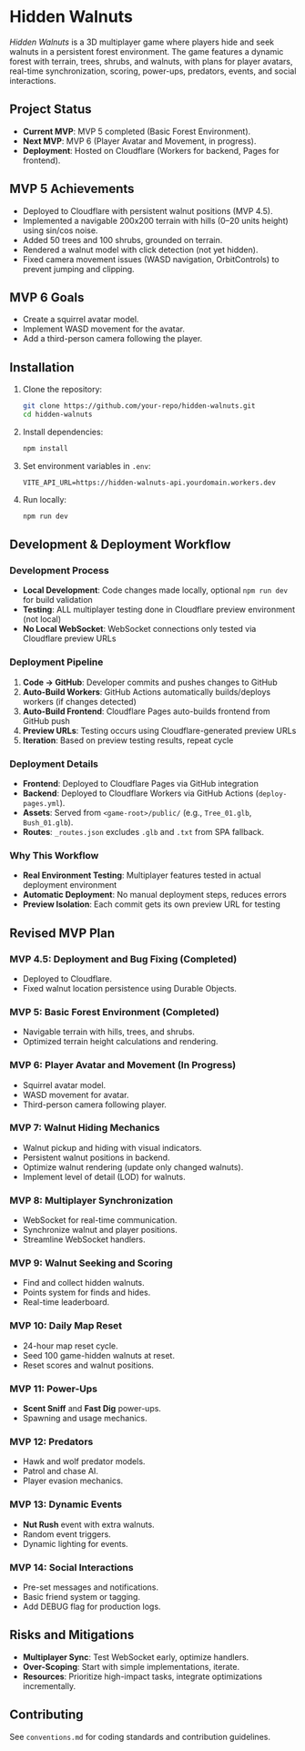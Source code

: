 # Hidden Walnuts

*Hidden Walnuts* is a 3D multiplayer game where players hide and seek walnuts in a persistent forest environment. The game features a dynamic forest with terrain, trees, shrubs, and walnuts, with plans for player avatars, real-time synchronization, scoring, power-ups, predators, events, and social interactions.

## Project Status
- **Current MVP**: MVP 5 completed (Basic Forest Environment).
- **Next MVP**: MVP 6 (Player Avatar and Movement, in progress).
- **Deployment**: Hosted on Cloudflare (Workers for backend, Pages for frontend).

## MVP 5 Achievements
- Deployed to Cloudflare with persistent walnut positions (MVP 4.5).
- Implemented a navigable 200x200 terrain with hills (0–20 units height) using sin/cos noise.
- Added 50 trees and 100 shrubs, grounded on terrain.
- Rendered a walnut model with click detection (not yet hidden).
- Fixed camera movement issues (WASD navigation, OrbitControls) to prevent jumping and clipping.

## MVP 6 Goals
- Create a squirrel avatar model.
- Implement WASD movement for the avatar.
- Add a third-person camera following the player.

## Installation
1. Clone the repository:
   ```bash
   git clone https://github.com/your-repo/hidden-walnuts.git
   cd hidden-walnuts
   ```
2. Install dependencies:
   ```bash
   npm install
   ```
3. Set environment variables in `.env`:
   ```env
   VITE_API_URL=https://hidden-walnuts-api.yourdomain.workers.dev
   ```
4. Run locally:
   ```bash
   npm run dev
   ```

## Development & Deployment Workflow

### **Development Process**
- **Local Development**: Code changes made locally, optional `npm run dev` for build validation
- **Testing**: ALL multiplayer testing done in Cloudflare preview environment (not local)
- **No Local WebSocket**: WebSocket connections only tested via Cloudflare preview URLs

### **Deployment Pipeline**
1. **Code → GitHub**: Developer commits and pushes changes to GitHub
2. **Auto-Build Workers**: GitHub Actions automatically builds/deploys workers (if changes detected)
3. **Auto-Build Frontend**: Cloudflare Pages auto-builds frontend from GitHub push
4. **Preview URLs**: Testing occurs using Cloudflare-generated preview URLs
5. **Iteration**: Based on preview testing results, repeat cycle

### **Deployment Details**
- **Frontend**: Deployed to Cloudflare Pages via GitHub integration 
- **Backend**: Deployed to Cloudflare Workers via GitHub Actions (`deploy-pages.yml`).
- **Assets**: Served from `<game-root>/public/` (e.g., `Tree_01.glb`, `Bush_01.glb`).
- **Routes**: `_routes.json` excludes `.glb` and `.txt` from SPA fallback.

### **Why This Workflow**
- **Real Environment Testing**: Multiplayer features tested in actual deployment environment
- **Automatic Deployment**: No manual deployment steps, reduces errors
- **Preview Isolation**: Each commit gets its own preview URL for testing

## Revised MVP Plan

### MVP 4.5: Deployment and Bug Fixing (Completed)
- Deployed to Cloudflare.
- Fixed walnut location persistence using Durable Objects.

### MVP 5: Basic Forest Environment (Completed)
- Navigable terrain with hills, trees, and shrubs.
- Optimized terrain height calculations and rendering.

### MVP 6: Player Avatar and Movement (In Progress)
- Squirrel avatar model.
- WASD movement for avatar.
- Third-person camera following player.


### MVP 7: Walnut Hiding Mechanics
- Walnut pickup and hiding with visual indicators.
- Persistent walnut positions in backend.
- Optimize walnut rendering (update only changed walnuts).
- Implement level of detail (LOD) for walnuts.

### MVP 8: Multiplayer Synchronization
- WebSocket for real-time communication.
- Synchronize walnut and player positions.
- Streamline WebSocket handlers.

### MVP 9: Walnut Seeking and Scoring
- Find and collect hidden walnuts.
- Points system for finds and hides.
- Real-time leaderboard.

### MVP 10: Daily Map Reset
- 24-hour map reset cycle.
- Seed 100 game-hidden walnuts at reset.
- Reset scores and walnut positions.

### MVP 11: Power-Ups
- **Scent Sniff** and **Fast Dig** power-ups.
- Spawning and usage mechanics.

### MVP 12: Predators
- Hawk and wolf predator models.
- Patrol and chase AI.
- Player evasion mechanics.

### MVP 13: Dynamic Events
- **Nut Rush** event with extra walnuts.
- Random event triggers.
- Dynamic lighting for events.

### MVP 14: Social Interactions
- Pre-set messages and notifications.
- Basic friend system or tagging.
- Add DEBUG flag for production logs.

## Risks and Mitigations
- **Multiplayer Sync**: Test WebSocket early, optimize handlers.
- **Over-Scoping**: Start with simple implementations, iterate.
- **Resources**: Prioritize high-impact tasks, integrate optimizations incrementally.

## Contributing
See `conventions.md` for coding standards and contribution guidelines.
